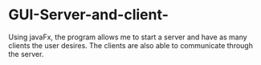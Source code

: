 # GUI-Server-and-client-
Using javaFx, the program allows me to start a server and have as many clients the user desires. The clients are also able to communicate through the server.
